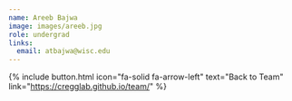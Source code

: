 ```yaml
---
name: Areeb Bajwa
image: images/areeb.jpg
role: undergrad
links:
  email: atbajwa@wisc.edu
---
```

{% include button.html icon="fa-solid fa-arrow-left" text="Back to Team" link="https://cregglab.github.io/team/" %}
